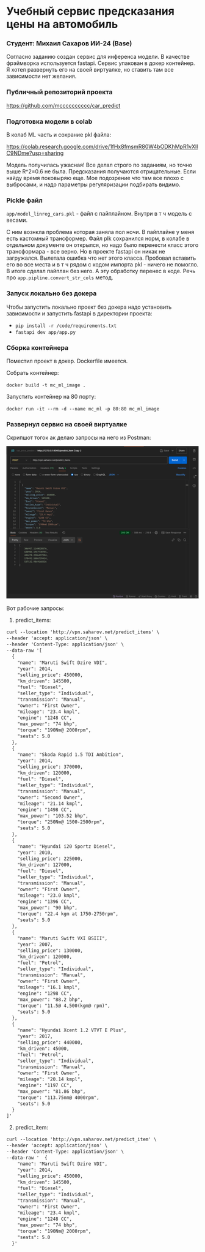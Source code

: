 # Учебный сервис предсказания цены на автомобиль
### Студент: Михаил Сахаров ИИ-24 (Base)

Согласно заданию создан сервис для инференса модели. В качестве фрэймворка используется fastapi.
Сервис упакован в докер контейнер. Я хотел развернуть его на своей виртуалке, но ставить там все зависимости нет желания. 

### Публичный репозиторий проекта

https://github.com/mcccccccccc/car_predict

### Подготовка модели в colab
В колаб ML часть и сохрание pkl файла:

https://colab.research.google.com/drive/1fHx8fmsmR80W4bODKhMpR1vXllC9NDme?usp=sharing

Модель получилась ужасная! Все делал строго по заданиям, но точно выше R^2=0.6 не была. Предсказания получаются отрицательные. Если найду время поковыряю еще. Мое подозрение что там все плохо с выбросами, и надо параметры регуляризации подбирать видимо.   

### Pickle файл
`app/model_linreg_cars.pkl` - файл с пайплайном. Внутри в т ч модель с весами.

С ним вознкла проблема которая заняла пол ночи. В пайплайне у меня есть кастомный трансформер. 
Файл plk сохранился норм, в колабе в отдельном документе он открылся, но надо было перенести класс этого трансформара - все верно. 
Но в проекте fastapi он никак не загружался. Вылетала ошибка что нет этого класса. Пробовал вставить его во все места и в т ч рядом с кодом импорта pkl - ничего не помогло.
В итоге сделал пайплан без него. А эту обработку перенес в коде. Речь про `app.pipline.convert_str_cols` метод.

### Запуск локально без докера

Чтобы запустить локально проект без докера надо установить зависимости и запустить fastapi в директории проекта: 
- `pip install -r /code/requirements.txt`
- `fastapi dev app/app.py`

### Сборка контейнера

Поместил проект в докер. Dockerfile имеется. 

Собрать контейнер: 

`docker build -t mc_ml_image .`

Запустить контейнер на 80 порту:

`docker run -it --rm -d --name mc_ml -p 80:80 mc_ml_image`

### Развернул сервис на своей виртуалке

Скрипшот тогок ак делаю запросы на него из Postman:

![img.png](img.png)

Вот рабочие запросы:

1. predict_items:

```
curl --location 'http://vpn.saharov.net/predict_items' \
--header 'accept: application/json' \
--header 'Content-Type: application/json' \
--data-raw '[
  {
    "name": "Maruti Swift Dzire VDI",
    "year": 2014,
    "selling_price": 450000,
    "km_driven": 145500,
    "fuel": "Diesel",
    "seller_type": "Individual",
    "transmission": "Manual",
    "owner": "First Owner",
    "mileage": "23.4 kmpl",
    "engine": "1248 CC",
    "max_power": "74 bhp",
    "torque": "190Nm@ 2000rpm",
    "seats": 5.0
  },
  {
    "name": "Skoda Rapid 1.5 TDI Ambition",
    "year": 2014,
    "selling_price": 370000,
    "km_driven": 120000,
    "fuel": "Diesel",
    "seller_type": "Individual",
    "transmission": "Manual",
    "owner": "Second Owner",
    "mileage": "21.14 kmpl",
    "engine": "1498 CC",
    "max_power": "103.52 bhp",
    "torque": "250Nm@ 1500-2500rpm",
    "seats": 5.0
  },
  {
    "name": "Hyundai i20 Sportz Diesel",
    "year": 2010,
    "selling_price": 225000,
    "km_driven": 127000,
    "fuel": "Diesel",
    "seller_type": "Individual",
    "transmission": "Manual",
    "owner": "First Owner",
    "mileage": "23.0 kmpl",
    "engine": "1396 CC",
    "max_power": "90 bhp",
    "torque": "22.4 kgm at 1750-2750rpm",
    "seats": 5.0
  },
  {
    "name": "Maruti Swift VXI BSIII",
    "year": 2007,
    "selling_price": 130000,
    "km_driven": 120000,
    "fuel": "Petrol",
    "seller_type": "Individual",
    "transmission": "Manual",
    "owner": "First Owner",
    "mileage": "16.1 kmpl",
    "engine": "1298 CC",
    "max_power": "88.2 bhp",
    "torque": "11.5@ 4,500(kgm@ rpm)",
    "seats": 5.0
  },
  {
    "name": "Hyundai Xcent 1.2 VTVT E Plus",
    "year": 2017,
    "selling_price": 440000,
    "km_driven": 45000,
    "fuel": "Petrol",
    "seller_type": "Individual",
    "transmission": "Manual",
    "owner": "First Owner",
    "mileage": "20.14 kmpl",
    "engine": "1197 CC",
    "max_power": "81.86 bhp",
    "torque": "113.75nm@ 4000rpm",
    "seats": 5.0
  }
]'
```

2. predict_item: 

```
curl --location 'http://vpn.saharov.net/predict_item' \
--header 'accept: application/json' \
--header 'Content-Type: application/json' \
--data-raw '  {
    "name": "Maruti Swift Dzire VDI",
    "year": 2014,
    "selling_price": 450000,
    "km_driven": 145500,
    "fuel": "Diesel",
    "seller_type": "Individual",
    "transmission": "Manual",
    "owner": "First Owner",
    "mileage": "23.4 kmpl",
    "engine": "1248 CC",
    "max_power": "74 bhp",
    "torque": "190Nm@ 2000rpm",
    "seats": 5.0
  }'
  ```